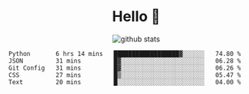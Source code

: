 <h1 align="center">Hello 👋 </h3>

<p align="center">
  <img src="https://github-readme-stats.vercel.app/api?username=syeehyn&hide=stars,prs,issues,contribs&count_private=true&hide_title=true" alt="github stats" />
</p>

<!--START_SECTION:waka-->
```text
Python       6 hrs 14 mins   ██████████████████▓░░░░░░   74.80 % 
JSON         31 mins         █▓░░░░░░░░░░░░░░░░░░░░░░░   06.28 % 
Git Config   31 mins         █▓░░░░░░░░░░░░░░░░░░░░░░░   06.26 % 
CSS          27 mins         █▒░░░░░░░░░░░░░░░░░░░░░░░   05.47 % 
Text         20 mins         █░░░░░░░░░░░░░░░░░░░░░░░░   04.00 % 
```
<!--END_SECTION:waka-->
